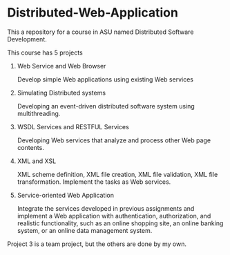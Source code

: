 # Distributed-Web-Application
This a repository for a course in ASU named Distributed Software Development.

This course has 5 projects
1. Web Service and Web Browser 
   
   Develop simple Web applications using existing Web services
2. Simulating Distributed systems 

    Developing an event-driven distributed software system using multithreading. 
3. WSDL Services and RESTFUL Services 
   
   Developing Web services that analyze and process other Web page contents.
4. XML and XSL 
   
   XML scheme definition, XML file creation, XML file validation, XML file transformation. Implement the tasks as Web services. 
5. Service-oriented Web Application 
   
   Integrate the services developed in previous assignments and implement a Web application with authentication, authorization, and realistic functionality, such as an online shopping site, an online banking system, or an online data management system. 

Project 3 is a team project, but the others are done by my own.

